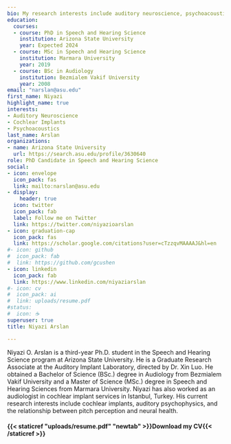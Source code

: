 ```yaml
---
bio: My research interests include auditory neuroscience, psychoacoustics, and implantable devices.
education:
  courses:
  - course: PhD in Speech and Hearing Science
    institution: Arizona State University
    year: Expected 2024
  - course: MSc in Speech and Hearing Science
    institution: Marmara University
    year: 2019
  - course: BSc in Audiology
    institution: Bezmialem Vakif University
    year: 2008
email: "narslan@asu.edu"
first_name: Niyazi
highlight_name: true
interests:
- Auditory Neuroscience
- Cochlear Implants
- Psychoacoustics
last_name: Arslan
organizations:
- name: Arizona State University
  url: https://search.asu.edu/profile/3630640
role: PhD Candidate in Speech and Hearing Science
social:
- icon: envelope
  icon_pack: fas
  link: mailto:narslan@asu.edu
- display:
    header: true
  icon: twitter
  icon_pack: fab
  label: Follow me on Twitter
  link: https://twitter.com/niyazioarslan
- icon: graduation-cap
  icon_pack: fas
  link: https://scholar.google.com/citations?user=cTzzqvMAAAAJ&hl=en
#- icon: github
#  icon_pack: fab
#  link: https://github.com/gcushen
- icon: linkedin
  icon_pack: fab
  link: https://www.linkedin.com/niyaziarslan
#- icon: cv
#  icon_pack: ai
#  link: uploads/resume.pdf
#status:
#  icon: ☕️
superuser: true
title: Niyazi Arslan

---
```


<p>Niyazi O. Arslan is a third-year Ph.D. student in the Speech and Hearing Science program at Arizona State University. He is a Graduate Research Associate at the Auditory Implant Laboratory, directed by Dr. Xin Luo. He obtained a Bachelor of Science (BSc.) degree in Audiology from Bezmialem Vakif University and a Master of Science (MSc.) degree in Speech and Hearing Sciences from Marmara University. Niyazi has also worked as an audiologist in cochlear implant services in Istanbul, Turkey. His current research interests include cochlear implants, auditory psychophysics, and the relationship between pitch perception and neural health.</p>

#### <i class="fa fa-download" aria-hidden="true" style="color:#150206"></i> {{< staticref "uploads/resume.pdf" "newtab" >}}Download my CV{{< /staticref >}}
</center> 




<script data-name="BMC-Widget" data-cfasync="false" src="https://cdnjs.buymeacoffee.com/1.0.0/widget.prod.min.js" data-id="narslan" data-description="Support me on Buy me a coffee!" data-message="By buying me a coffee, you're helping me stay energized and focused on delving deeper into the fascinating world of science. Your support means I can continue sharing my findings and insights with you." data-color="#F2F211" data-position="Right" data-x_margin="18" data-y_margin="18"></script>

<body>

